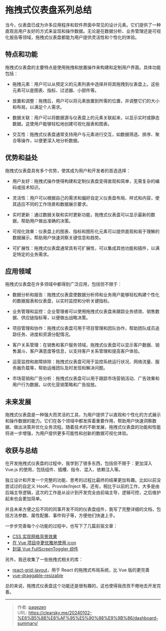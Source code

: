 # 拖拽式仪表盘系列总结


当今，仪表盘已成为许多应用程序和软件界面中常见的设计元素。它们提供了一种直观且用户友好的方式来呈现和操作数据。无论是在数据分析、业务管理还是可视化报告等领域，拖拽式仪表盘都能为用户提供灵活性和个性化的体验。

## 特点和功能

拖拽式仪表盘的主要特点是使用拖拽和放置操作来构建和定制用户界面。具体功能包括：

- 拖拽元素：用户可以从预定义的元素列表中选择并将其拖拽到仪表盘上。这些元素可以是图表、指标、过滤器、小部件等。

- 放置和调整：拖拽后，用户可以将元素放置到所需的位置，并调整它们的大小和布局，以满足个人需求。

- 数据关联：用户可以将数据源与仪表盘上的元素关联起来，以显示实时或静态数据。这使用户能够轻松地创建可视化报表和图表。

- 交互性：拖拽式仪表盘通常支持用户与元素进行交互，如数据筛选、排序、聚合等操作，以便更深入地分析数据。

## 优势和益处

拖拽式仪表盘具有多个优势，使其成为用户和开发者的首选选择：

- 用户友好：拖拽式操作使得构建和定制仪表盘变得直观和简单，无需复杂的编码或技术知识。

- 灵活性：用户可以根据自己的需求和偏好自定义仪表盘布局、样式和内容，使其适应不同的工作场景和数据展示要求。

- 实时更新：通过数据关联和实时更新功能，拖拽式仪表盘可以显示最新的数据，帮助用户做出准确的决策。

- 可视化效果：仪表盘上的图表、指标和图形化元素可以提供直观和易于理解的数据展示，帮助用户快速洞察关键信息和趋势。

- 可扩展性：拖拽式仪表盘通常具有可扩展性，可以集成其他功能和插件，以满足特定的业务需求。

## 应用领域

拖拽式仪表盘在许多领域中都得到广泛应用，包括但不限于：

- 数据分析和报告：拖拽式仪表盘使数据分析师和业务用户能够轻松构建个性化的数据报表和仪表盘，以实时监控和分析关键指标。

- 业务管理和监控：企业管理者可以使用拖拽式仪表盘来跟踪业务绩效、销售数据、供应链指标等，以便做出战略决策。

- 项目管理和协作：拖拽式仪表盘可用于项目管理和团队协作，帮助团队成员追踪任务、进度和资源分配情况。

- 客户关系管理：在销售和客户服务领域，拖拽式仪表盘可以显示客户数据、销售漏斗、客户满意度等信息，以支持客户关系管理和提高客户体验。

- 运营监控和故障排除：拖拽式仪表盘可用于监控系统运行状况、网络流量、服务器负载等，帮助运维团队及时发现和解决问题。

- 市场营销和广告分析：拖拽式仪表盘可以用于跟踪市场营销活动、广告效果和用户行为数据，以优化营销策略和广告投放。

## 未来发展

拖拽式仪表盘是一种强大而灵活的工具，为用户提供了以直观和个性化的方式展示和操作数据的能力。它们在各个领域中都发挥着重要作用，帮助用户快速洞察数据、做出决策并优化业务流程。随着技术的不断发展，拖拽式仪表盘的功能和性能将进一步增强，为用户提供更多可能性和创新的数据可视化体验。

## 收获与总结

在开发拖拽式仪表盘的过程中，我学到了很多东西，包括但不限于：更加深入 Vue.js 的使用，包括组件、插槽、指令、混入、依赖注入等。

独立设计和开发一个完整的功能、思考的过程比最终的结果更加有趣。比如以前没尝试过的自定义 HooK、Provide/Inject 等。还有，相比于以前的工作，大多是由后端主导逻辑，这次的工作是从设计到开发完全由前端主导，逻辑可控，之后维护起来也会更加简单。

并且未来方便之后不同的同事开发不同的仪表盘组件，我写了完整详细的文档，包括方法参数、属性配置、事件钩子等，方便他们快速上手。

一步步完善每个小功能的过程中，也写下了几篇前驱文章：

- [CSS 实现网格背景效果](/posts/grid-bg-image/)
- [在 Vue 项目中更优雅地使用 icon](/posts/vue-svg-icon/)
- [封装 Vue FullScreenToggler 组件](/posts/vue-fullscreen-toggler/)

另外，我还收集了一些拖拽式相关的库：

- [react-grid-layout](https://github.com/react-grid-layout/react-grid-layout)，用于 React 的拖拽式布局系统，比 Vue 版的更完善
- [vue-draggable-resizable](https://github.com/mauricius/vue-draggable-resizable)

总的来说，拖拽式仪表盘这个功能还是很有趣的，这也使得我孜孜不倦地去开发完善。


---

> 作者: [pagezen](http://clearsky.me/)  
> URL: https://clearsky.me/20240102-%E6%B5%8B%E8%AF%95%E5%90%88%E9%9B%86/dashboard-summary/  

